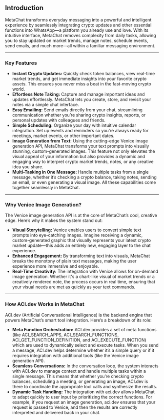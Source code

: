 ## Introduction

MetaChat transforms everyday messaging into a powerful and intelligent experience by seamlessly integrating crypto updates and other essential functions into WhatsApp—a platform you already use and love. With its intuitive interface, MetaChat removes complexity from daily tasks, allowing you to stay updated on market trends, manage notes, schedule events, send emails, and much more—all within a familiar messaging environment.

---

### Key Features

- **Instant Crypto Updates:**
Quickly check token balances, view real-time market trends, and get immediate insights into your favorite crypto assets. This ensures you never miss a beat in the fast-moving crypto world.
- **Effortless Note Taking:**
Capture and manage important ideas and updates effortlessly. MetaChat lets you create, store, and revisit your notes via a simple chat interface.
- **Easy Emailing:**
Send emails directly from your chat, streamlining communication whether you’re sharing crypto insights, reports, or personal updates with colleagues and friends.
- **Simple Scheduling:**
Organize your day with intuitive calendar integration. Set up events and reminders so you’re always ready for meetings, market events, or other important dates.
- **Image Generation from Text:**
Using the cutting-edge Venice image generation API, MetaChat transforms your text prompts into visually stunning, custom-generated images. This feature not only elevates the visual appeal of your information but also provides a dynamic and engaging way to interpret crypto market trends, notes, or any creative idea you share.
- **Multi-Tasking in One Message:**
Handle multiple tasks from a single message, whether it’s checking a crypto balance, taking notes, sending an email, or even generating a visual image. All these capabilities come together seamlessly in MetaChat.

---

### Why Venice Image Generation?

The Venice image generation API is at the core of MetaChat’s cool, creative edge. Here’s why it makes the system stand out:

- **Visual Storytelling:**
Venice enables users to convert simple text prompts into eye-catching images. Imagine receiving a dynamic, custom-generated graphic that visually represents your latest crypto market update—this adds an entirely new, engaging layer to the chat experience.
- **Enhanced Engagement:**
By transforming text into visuals, MetaChat breaks the monotony of plain text messages, making the user experience more immersive and enjoyable.
- **Real-Time Creativity:**
The integration with Venice allows for on-demand image generation. Whether it's a chart-like visual of market trends or a creatively rendered note, the process occurs in real time, ensuring that your visual needs are met as quickly as your text commands.

---

### How ACI.dev Works in MetaChat

ACI.dev (Artificial Conversational Intelligence) is the backend engine that powers MetaChat’s smart tool integration. Here’s a breakdown of its role:

- **Meta Function Orchestration:**
ACI.dev provides a set of meta functions (like ACI_SEARCH_APPS, ACI_SEARCH_FUNCTIONS, ACI_GET_FUNCTION_DEFINITION, and ACI_EXECUTE_FUNCTION) which are used to dynamically select and execute tasks. When you send a message, ACI.dev helps determine whether it’s a simple query or if it requires integration with additional tools (like the Venice image generation API).
- **Seamless Conversations:**
In the conversation loop, the system interacts with ACI.dev to manage context and handle multiple tasks within a single message. This means that whether you’re checking crypto balances, scheduling a meeting, or generating an image, ACI.dev is there to coordinate the appropriate tool calls and synthesize the results.
- **Dynamic Task Handling:**
The integration with aci.dev allows MetaChat to adapt quickly to user input by prioritizing the correct functions. For example, if you request an image generation, aci.dev ensures that your request is passed to Venice, and then the results are correctly interpreted and delivered back in your chat.
